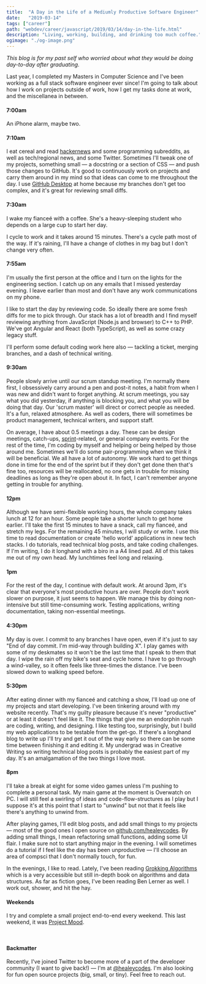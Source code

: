 ```yaml
---
title:  "A Day in the Life of a Mediumly Productive Software Engineer"
date:   "2019-03-14"
tags: ["career"]
path: "webdev/career/javascript/2019/03/14/day-in-the-life.html"
description: "Living, working, building, and drinking too much coffee."
ogimage: "./og-image.png"
---
```


*This blog is for my past self who worried about what they would be doing day-to-day after graduating.*

Last year, I completed my Masters in Computer Science and I've been working as a full stack software engineer ever since! I'm going to talk about how I work on projects outside of work, how I get my tasks done at work, and the miscellanea in between.



#### 7:00am

An iPhone alarm, maybe two.

#### 7:10am

I eat cereal and read [hackernews](https://news.ycombinator.com/) and some programming subreddits, as well as tech/regional news, and some Twitter. Sometimes I'll tweak one of my projects, something small — a docstring or a section of CSS — and push those changes to GitHub. It's good to continuously work on projects and carry them around in my mind so that ideas can come to me throughout the day. I use [GitHub Desktop](https://desktop.github.com/) at home because my branches don't get too complex, and it's great for reviewing small diffs.

#### 7:30am

I wake my fianceé with a coffee. She's a heavy-sleeping student who depends on a large cup to start her day.

I cycle to work and it takes around 15 minutes. There's a cycle path most of the way. If it's raining, I'll have a change of clothes in my bag but I don't change very often.

#### 7:55am

I'm usually the first person at the office and I turn on the lights for the engineering section. I catch up on any emails that I missed yesterday evening. I leave earlier than most and don't have any work communications on my phone.

I like to start the day by reviewing code. So ideally there are some fresh diffs for me to pick through. Our stack has a lot of breadth and I find myself reviewing anything from JavaScript (Node.js and browser) to C++ to PHP. We've got Angular and React (both TypeScript), as well as some crazy legacy stuff.

I'll perform some default coding work here also — tackling a ticket, merging branches, and a dash of technical writing.

#### 9:30am

People slowly arrive until our scrum standup meeting. I'm normally there first, I obsessively carry around a pen and post-it notes, a habit from when I was new and didn't want to forget anything. At scrum meetings, you say what you did yesterday, if anything is blocking you, and what you will be doing that day. Our 'scrum master' will direct or correct people as needed. It's a fun, relaxed atmosphere. As well as coders, there will sometimes be product management, technical writers, and support staff.

On average, I have about 0.5 meetings a day. These can be design meetings, catch-ups, [sprint](https://en.wikipedia.org/wiki/Scrum_Sprint)-related, or general company events. For the rest of the time, I'm coding by myself and helping or being helped by those around me. Sometimes we'll do some pair-programming when we think it will be beneficial. We all have a lot of autonomy. We work hard to get things done in time for the end of the sprint but if they don't get done then that's fine too, resources will be reallocated, no one gets in trouble for missing deadlines as long as they're open about it. In fact, I can't remember anyone getting in trouble for anything.

#### 12pm

Although we have semi-flexible working hours, the whole company takes lunch at 12 for an hour. Some people take a shorter lunch to get home earlier. I'll take the first 15 minutes to have a snack, call my fianceé, and stretch my legs. For the remaining 45 minutes, I will study or write. I use this time to read documentation or create 'hello world' applications in new tech stacks. I do tutorials, read technical blog posts, and take coding challenges. If I'm writing, I do it longhand with a biro in a A4 lined pad. All of this takes me out of my own head. My lunchtimes feel long and relaxing.

#### 1pm

For the rest of the day, I continue with default work. At around 3pm, it's clear that everyone's most productive hours are over. People don't work slower on purpose, it just seems to happen. We manage this by doing non-intensive but still time-consuming work. Testing applications, writing documentation, taking non-essential meetings.

#### 4:30pm

My day is over. I commit to any branches I have open, even if it's just to say "End of day commit. I'm mid-way through building X". I play games with some of my deskmates so it won't be the last time that I speak to them that day. I wipe the rain off my bike's seat and cycle home. I have to go through a wind-valley, so it often feels like three-times the distance. I've been slowed down to walking speed before.

#### 5:30pm

After eating dinner with my fianceé and catching a show, I'll load up one of my projects and start developing. I've been tinkering around with my website recently. That's my guilty pleasure because it's never "productive" or at least it doesn't feel like it. The things that give me an endorphin rush are coding, writing, and designing. I like testing too, surprisingly, but I build my web applications to be testable from the get-go. If there's a longhand blog to write up I'll try and get it out of the way early so there can be some time between finishing it and editing it. My undergrad was in Creative Writing so writing technical blog posts is probably the easiest part of my day. It's an amalgamation of the two things I love most.

#### 8pm

I'll take a break at eight for some video games unless I'm pushing to complete a personal task. My main game at the moment is Overwatch on PC. I will still feel a swirling of ideas and code-flow-structures as I play but I suppose it's at this point that I start to "unwind" but not that it feels like there's anything to unwind from.

After playing games, I'll edit blog posts, and add small things to my projects — most of the good ones I open source on [github.com/healeycodes](https://github.com/healeycodes). By adding small things, I mean refactoring small functions, adding some UI flair. I make sure not to start anything major in the evening. I will sometimes do a tutorial if I feel like the day has been unproductive — I'll choose an area of compsci that I don't normally touch, for fun.

In the evenings, I like to read. Lately, I've been reading [Grokking Algorithms](https://www.manning.com/books/grokking-algorithms) which is a very accessible but still in-depth book on algorithms and data structures. As far as fiction goes, I've been reading Ben Lerner as well. I work out, shower, and hit the hay.

#### Weekends

I try and complete a small project end-to-end every weekend. This last weekend, it was [Project Mood](https://github.com/healeycodes/project-mood).

<br>

#### Backmatter

Recently, I've joined Twitter to become more of a part of the developer community (I want to give back!) — I'm at [@healeycodes](https://twitter.com/healeycodes). I'm also looking for fun open source projects (big, small, or tiny). Feel free to reach out.
